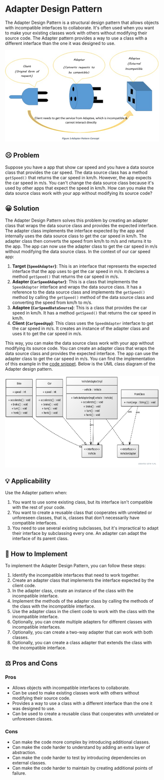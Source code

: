 # Adapter Design Pattern

The Adapter Design Pattern is a structural design pattern that allows objects with incompatible interfaces to collaborate. It's often used when you want to make your existing classes work with others without modifying their source code. The Adapter pattern provides a way to use a class with a different interface than the one it was designed to use.

<p align="center">
    <img src="./image/adapter.png" height=300 weight=300 alt="Adapter Design Pattern"></img>
</p>

## ☹️ Problem

Suppose you have a app that show car speed and you have a data source class that provides the car speed. The data source class has a method `getSpeed()` that returns the car speed in km/h. However, the app expects the car speed in m/s. You can't change the data source class because it's used by other apps that expect the speed in km/h. How can you make the data source class work with your app without modifying its source code?

## 😀 Solution

The Adapter Design Pattern solves this problem by creating an adapter class that wraps the data source class and provides the expected interface. The adapter class implements the interface expected by the app and internally uses the data source class to get the car speed in km/h. The adapter class then converts the speed from km/h to m/s and returns it to the app. The app can now use the adapter class to get the car speed in m/s without modifying the data source class. In the context of our car speed app:

1. **Target (`SpeedAdapter`)**: This is an interface that represents the expected interface that the app uses to get the car speed in m/s. It declares a method `getSpeed()` that returns the car speed in m/s.
2. **Adapter (`CarSpeedAdapter`)**: This is a class that implements the `SpeedAdapter` interface and wraps the data source class. It has a reference to the data source class and implements the `getSpeed()` method by calling the `getSpeed()` method of the data source class and converting the speed from km/h to m/s.
3. **Adaptee (`CarSpeedDataSource`)**: This is a class that provides the car speed in km/h. It has a method `getSpeed()` that returns the car speed in km/h.
4. **Client (`CarSpeedApp`)**: This class uses the `SpeedAdapter` interface to get the car speed in m/s. It creates an instance of the adapter class and uses it to get the car speed in m/s.

This way, you can make the data source class work with your app without modifying its source code. You can create an adapter class that wraps the data source class and provides the expected interface. The app can use the adapter class to get the car speed in m/s. You can find the implementation of this example in the [code snippet](./src). Below is the UML class diagram of the Adapter design pattern.

<p align="center">
    <img src="./image/uml_diagram.jpg" height=300 weight=300 alt="uml diagram"></img>
</p>

## 💡 Applicability

Use the Adapter pattern when:

1. You want to use some existing class, but its interface isn't compatible with the rest of your code.
2. You want to create a reusable class that cooperates with unrelated or unforeseen classes, that is, classes that don't necessarily have compatible interfaces.
3. You need to use several existing subclasses, but it's impractical to adapt their interface by subclassing every one. An adapter can adapt the interface of its parent class.

## 📝 How to Implement

To implement the Adapter Design Pattern, you can follow these steps:

1. Identify the incompatible interfaces that need to work together.
2. Create an adapter class that implements the interface expected by the client code.
3. In the adapter class, create an instance of the class with the incompatible interface.
4. Implement the methods of the adapter class by calling the methods of the class with the incompatible interface.
5. Use the adapter class in the client code to work with the class with the incompatible interface.
6. Optionally, you can create multiple adapters for different classes with incompatible interfaces.
7. Optionally, you can create a two-way adapter that can work with both classes.
8. Optionally, you can create a class adapter that extends the class with the incompatible interface.

## ⚖️ Pros and Cons

### Pros

- Allows objects with incompatible interfaces to collaborate.
- Can be used to make existing classes work with others without modifying their source code.
- Provides a way to use a class with a different interface than the one it was designed to use.
- Can be used to create a reusable class that cooperates with unrelated or unforeseen classes.

### Cons

- Can make the code more complex by introducing additional classes.
- Can make the code harder to understand by adding an extra layer of abstraction.
- Can make the code harder to test by introducing dependencies on external classes.
- Can make the code harder to maintain by creating additional points of failure.
